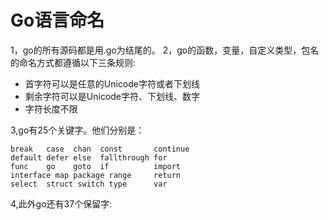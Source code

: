 
# Go语言命名

1，go的所有源码都是用.go为结尾的。
2，go的函数，变量，自定义类型，包名的命名方式都遵循以下三条规则:

- 首字符可以是任意的Unicode字符或者下划线
- 剩余字符可以是Unicode字符、下划线、数字
- 字符长度不限

3,go有25个关键字。他们分别是：

	break 	case  chan 	const	 	continue 
	default defer else  fallthrough for 	
	func 	go 	  goto  if 			import  
	interface map package range 	return 
	select  struct switch type 		var 
4,此外go还有37个保留字:
